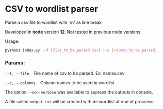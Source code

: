 # CSV to wordlist parser

Parse a csv file to wordlist with '\n' as line break

Developed in **node** version **12**. Not tested in previous node versions.

Usage:
```bash
python3 index.py --f [file_to_be_parsed.csv] --c [column_to_be_parsed_1], [column_to_be_parsed_2],[...] 
```

### Params:
```--f, --file``` &nbsp; &nbsp;File name of csv to be parsed. Ex: names.csv

```--c, --columns``` &nbsp;&nbsp; Column names to be used in wordlist


The option ```--non-verbose```  was avaliable to supress the outputs in console.

A file called ```output.txt``` will be created with de wordlist at end of proccess.